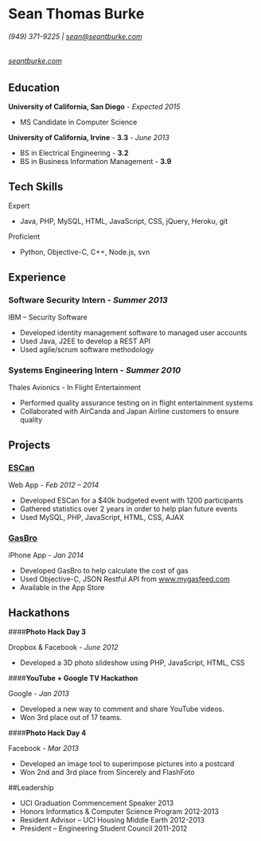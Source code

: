 Sean Thomas Burke    
=========
###### (949) 371-9225 | [sean@seantburke.com]	
###### [seantburke.com]

## Education 
**University of California, San Diego**		- *Expected 2015*
* MS Candidate in Computer Science 

**University of California, Irvine** - **3.3**	- *June 2013*
* BS in Electrical Engineering - **3.2**
* BS in Business Information Management - **3.9**

## Tech Skills

Expert
* Java, PHP, MySQL, HTML, JavaScript, CSS, jQuery, Heroku, git

Proficient
* Python, Objective-C, C++, Node.js, svn

## Experience

### **Software Security Intern** - *Summer 2013*

IBM – Security Software
* Developed identity management software to managed user accounts
*	Used Java, J2EE to develop a REST API 
*	Used agile/scrum software methodology
				
### **Systems Engineering Intern** - *Summer 2010*

 Thales Avionics - In Flight Entertainment
 * Performed quality assurance testing on in flight entertainment systems
 * Collaborated with AirCanda and Japan Airline customers to ensure quality

## Projects

### [ESCan] 
 Web App - *Feb 2012 – 2014*
 *	Developed ESCan for a $40k budgeted event with 1200 participants
 *	Gathered statistics over 2 years in order to help plan future events
 * Used MySQL, PHP, JavaScript, HTML, CSS, AJAX

### [GasBro] 
 iPhone App - *Jan 2014*
 *	Developed GasBro to help calculate the cost of gas
 *	Used Objective-C, JSON Restful API from www.mygasfeed.com
 *	Available in the App Store


## Hackathons

####**Photo Hack Day 3** 

Dropbox & Facebook - *June 2012*
 *	Developed a 3D photo slideshow using PHP, JavaScript, HTML, CSS

####**YouTube + Google TV Hackathon**

Google - *Jan 2013*
 *	Developed a new way to comment and share YouTube videos.
 *	Won 3rd place out of 17 teams.
 
####**Photo Hack Day 4**

Facebook	- *Mar 2013*
 *	Developed an image tool to superimpose pictures into a postcard
 *	Won 2nd and 3rd place from Sincerely and FlashFoto


##Leadership

* UCI Graduation Commencement Speaker	2013
* Honors Informatics & Computer Science Program	2012-2013
* Resident Advisor – UCI Housing Middle Earth	2012-2013
* President – Engineering Student Council	2011-2012

[GasBro]:http://www.gasbro.com
[ESCan]:http://esc.eng.uci.edu/escan
[github.com/hawaiianchimp]:http://www.github.com/hawaiianchimp
[seantburke.com]:http://www.seantburke.com
[sean@seantburke.com]:mailto:sean@seantburke.com
    
